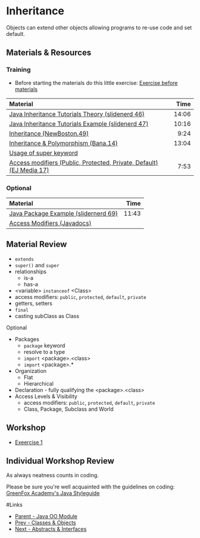 # Inheritance
Objects can extend other objects allowing programs to re-use code and set default.

## Materials & Resources

### Training
- Before starting the materials do this little exercise: [Exercise before materials](https://TODO)


| Material | Time |
|:-------- |-----:|
|[Java Inheritance Tutorials Theory (slidenerd 46)](https://www.youtube.com/watch?v=i2ghIckPZfE)|14:06|
|[Java Inheritance Tutorials Example (slidenerd 47)](https://www.youtube.com/watch?v=PHden2Po8YU)|10:16|
|[Inheritance (NewBoston.49)](https://www.youtube.com/watch?v=9JpNY-XAseg)|9:24|
|[Inheritance & Polymorphism (Bana.14)](https://www.youtube.com/watch?v=Lsdaztp3_lw)|13:04|
|[Usage of super keyword](http://www.javatpoint.com/super-keyword)||
|[Access modifiers (Public, Protected, Private, Default) (EJ Media 17)](https://www.youtube.com/watch?v=aRQRV2PMHtk)|7:53|


### Optional
| Material | Time |
|:-------- |-----:|
|[Java Package Example (slidernerd 69)](https://www.youtube.com/watch?v=FjgnIYMBhDA)|11:43|
|[Access Modifiers (Javadocs)](https://docs.oracle.com/javase/tutorial/java/javaOO/accesscontrol.html)||

## Material Review
- `extends`
- `super()` and `super`
- relationships
  - is-a
  - has-a
- &lt;variable&gt; `instanceof` &lt;Class&gt;
- access modifiers: `public`, `protected`, `default`, `private`
- getters, setters
- `final`
- casting subClass as Class

Optional
- Packages
  -  `package` keyword
  - resolve to a type
  - `import` &lt;package&gt;.&lt;class&gt;
  - `import` &lt;package&gt;.*
- Organization
  - Flat
  - Hierarchical
- Declaration - fully qualifying the &lt;package&gt;.&lt;class&gt;
- Access Levels &amp; Visibility
  - access modifiers: `public`, `protected`, `default`, `private`
  - Class, Package, Subclass and World


## Workshop
- [Exeercise 1](TODO)


## Individual Workshop Review
As always neatness counts in coding.

Please be sure you're well acquainted with the guidelines on coding: [GreenFox Academy's Java Styleguide](../../styleguide/java.md)


#Links
- [Parent - Java OO Module](../README.md)
- [Prev - Classes &amp; Objects](../1-objects-and-classes/README.md)
- [Next - Abstracts &amp; Interfaces](../3-abstracts-and-interfaces/README.md)
